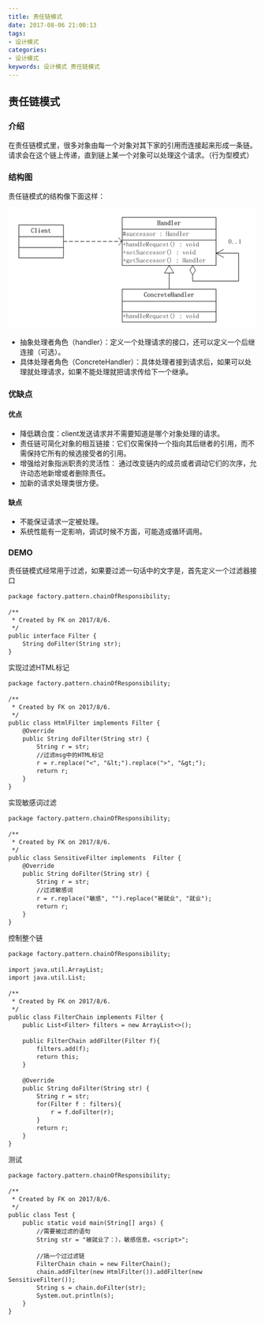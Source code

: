 ```yaml
---
title: 责任链模式
date: 2017-08-06 21:00:13
tags: 
- 设计模式
categories: 
- 设计模式
keywords: 设计模式 责任链模式
---
```


## 责任链模式

### 介绍

在责任链模式里，很多对象由每一个对象对其下家的引用而连接起来形成一条链。请求会在这个链上传递，直到链上某一个对象可以处理这个请求。（行为型模式）

### 结构图

责任链模式的结构像下面这样：

![责任链模式](../../uploads/chainOfResponsibility/1.png)

- 抽象处理者角色（handler）：定义一个处理请求的接口，还可以定义一个后继连接（可选）。
- 具体处理者角色（ConcreteHandler）：具体处理者接到请求后，如果可以处理就处理请求，如果不能处理就把请求传给下一个继承。

### 优缺点

#### 优点

- 降低耦合度：client发送请求并不需要知道是哪个对象处理的请求。
- 责任链可简化对象的相互链接：它们仅需保持一个指向其后继者的引用，而不需保持它所有的候选接受者的引用。
- 增强给对象指派职责的灵活性： 通过改变链内的成员或者调动它们的次序，允许动态地新增或者删除责任。
- 加新的请求处理类很方便。

#### 缺点

- 不能保证请求一定被处理。
- 系统性能有一定影响，调试时候不方面，可能造成循环调用。

### DEMO

责任链模式经常用于过滤，如果要过滤一句话中的文字是，首先定义一个过滤器接口
```
package factory.pattern.chainOfResponsibility;

/**
 * Created by FK on 2017/8/6.
 */
public interface Filter {
    String doFilter(String str);
}
```
实现过滤HTML标记
```
package factory.pattern.chainOfResponsibility;

/**
 * Created by FK on 2017/8/6.
 */
public class HtmlFilter implements Filter {
    @Override
    public String doFilter(String str) {
        String r = str;
        //过滤msg中的HTML标记
        r = r.replace("<", "&lt;").replace(">", "&gt;");
        return r;
    }
}
```
实现敏感词过滤
```
package factory.pattern.chainOfResponsibility;

/**
 * Created by FK on 2017/8/6.
 */
public class SensitiveFilter implements  Filter {
    @Override
    public String doFilter(String str) {
        String r = str;
        //过滤敏感词
        r = r.replace("敏感", "").replace("被就业", "就业");
        return r;
    }
}
```
控制整个链
```
package factory.pattern.chainOfResponsibility;

import java.util.ArrayList;
import java.util.List;

/**
 * Created by FK on 2017/8/6.
 */
public class FilterChain implements Filter {
    public List<Filter> filters = new ArrayList<>();

    public FilterChain addFilter(Filter f){
        filters.add(f);
        return this;
    }

    @Override
    public String doFilter(String str) {
        String r = str;
        for(Filter f : filters){
            r = f.doFilter(r);
        }
        return r;
    }
}
```
测试
```
package factory.pattern.chainOfResponsibility;

/**
 * Created by FK on 2017/8/6.
 */
public class Test {
    public static void main(String[] args) {
        //需要被过滤的语句
        String str = "被就业了：），敏感信息，<script>";

        //搞一个过过滤链
        FilterChain chain = new FilterChain();
        chain.addFilter(new HtmlFilter()).addFilter(new SensitiveFilter());
        String s = chain.doFilter(str);
        System.out.println(s);
    }
}
```